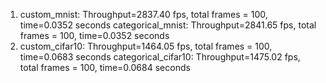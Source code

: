 1) custom_mnist:
Throughput=2837.40 fps, total frames = 100, time=0.0352 seconds
categorical_mnist:
Throughput=2841.65 fps, total frames = 100, time=0.0352 seconds
2) custom_cifar10:
Throughput=1464.05 fps, total frames = 100, time=0.0683 seconds
categorical_cifar10:
Throughput=1475.02 fps, total frames = 100, time=0.0684 seconds
